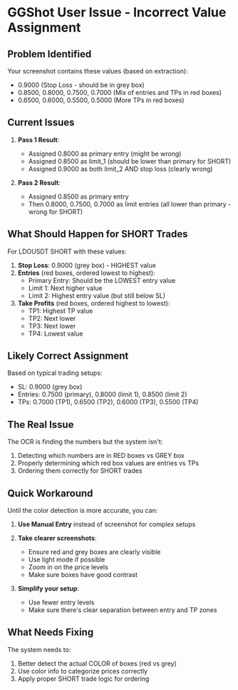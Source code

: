 # GGShot User Issue - Incorrect Value Assignment

## Problem Identified

Your screenshot contains these values (based on extraction):
- 0.9000 (Stop Loss - should be in grey box)
- 0.8500, 0.8000, 0.7500, 0.7000 (Mix of entries and TPs in red boxes)
- 0.6500, 0.6000, 0.5500, 0.5000 (More TPs in red boxes)

## Current Issues

1. **Pass 1 Result**:
   - Assigned 0.8000 as primary entry (might be wrong)
   - Assigned 0.8500 as limit_1 (should be lower than primary for SHORT)
   - Assigned 0.9000 as both limit_2 AND stop loss (clearly wrong)

2. **Pass 2 Result**:
   - Assigned 0.8500 as primary entry
   - Then 0.8000, 0.7500, 0.7000 as limit entries (all lower than primary - wrong for SHORT)

## What Should Happen for SHORT Trades

For LDOUSDT SHORT with these values:

1. **Stop Loss**: 0.9000 (grey box) - HIGHEST value
2. **Entries** (red boxes, ordered lowest to highest):
   - Primary Entry: Should be the LOWEST entry value
   - Limit 1: Next higher value
   - Limit 2: Highest entry value (but still below SL)
3. **Take Profits** (red boxes, ordered highest to lowest):
   - TP1: Highest TP value
   - TP2: Next lower
   - TP3: Next lower
   - TP4: Lowest value

## Likely Correct Assignment

Based on typical trading setups:
- SL: 0.9000 (grey box)
- Entries: 0.7500 (primary), 0.8000 (limit 1), 0.8500 (limit 2)
- TPs: 0.7000 (TP1), 0.6500 (TP2), 0.6000 (TP3), 0.5500 (TP4)

## The Real Issue

The OCR is finding the numbers but the system isn't:
1. Detecting which numbers are in RED boxes vs GREY box
2. Properly determining which red box values are entries vs TPs
3. Ordering them correctly for SHORT trades

## Quick Workaround

Until the color detection is more accurate, you can:

1. **Use Manual Entry** instead of screenshot for complex setups
2. **Take clearer screenshots**:
   - Ensure red and grey boxes are clearly visible
   - Use light mode if possible
   - Zoom in on the price levels
   - Make sure boxes have good contrast

3. **Simplify your setup**:
   - Use fewer entry levels
   - Make sure there's clear separation between entry and TP zones

## What Needs Fixing

The system needs to:
1. Better detect the actual COLOR of boxes (red vs grey)
2. Use color info to categorize prices correctly
3. Apply proper SHORT trade logic for ordering
